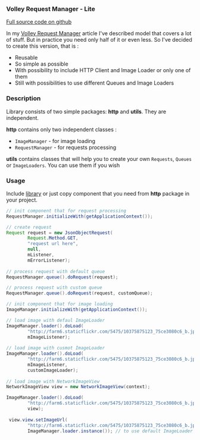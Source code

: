 ### Volley Request Manager - Lite

[Full source code on github][1]

In my [Volley Request Manager][2] article I've described model that covers a lot of stuff. But in practice you need only half of it or even less. So I've decided to create this version, that is :

- Reusable
- So simple as possible
- With possibility to include HTTP Client and Image Loader or only one of them
- Still with possibilities to use different Queues and Image Loaders

### Description

Library consists of two simple packages: **http** and **utils**. They are independent.

**http**  contains only two independent classes :

- `ImageManager` - for image loading
- `RequestManager` - for requests processing

**utils** contains classes that will help you to create your own `Requests`, `Queues` or `ImageLoaders`. You can use them if you wish

### Usage

Include [library][2] or just copy component that you need from **http** package in your project.

```java
// init component that for request processing
RequestManager.initializeWith(getApplicationContext());

// create request
Request request = new JsonObjectRequest(
        Request.Method.GET,
        "request url here",
        null,
        mListener,
        mErrorListener);
        
// process request with default queue      
RequestManager.queue().doRequest(request);

// process request with custom queue      
RequestManager.queue().doRequest(request, customQueue);
```

```java
// init component that for image loading
ImageManager.initializeWith(getApplicationContext());

// load image with defaul ImageLoader
ImageManager.loader().doLoad(
        "http://farm6.staticflickr.com/5475/10375875123_75ce3080c6_b.jpg",
        mImageListener);
        
// load image with cusmot ImageLoader
ImageManager.loader().doLoad(
        "http://farm6.staticflickr.com/5475/10375875123_75ce3080c6_b.jpg",
        mImageListener,
        customImageLoader);
        
// load image with NetworkImageView
NetworkImageView view = new NetworkImageView(context);

ImageManager.loader().doLoad(
        "http://farm6.staticflickr.com/5475/10375875123_75ce3080c6_b.jpg",
        view);        
  
 view.view.setImageUrl(
        "http://farm6.staticflickr.com/5475/10375875123_75ce3080c6_b.jpg",
        ImageManager.loader.instance()); // to use default ImageLoader       
```

  [1]: https://github.com/yakivmospan/volley-request-manager-lite
  [2]: https://github.com/yakivmospan/yakivmospan/blob/master/articles/android/http/Volley%20Request%20Manager.md
